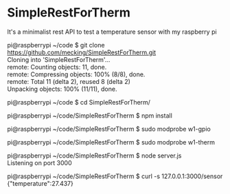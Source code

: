 SimpleRestForTherm
==================

It's a minimalist rest API to test a temperature sensor with my raspberry pi

pi@raspberrypi ~/code $ git clone https://github.com/mecking/SimpleRestForTherm.git  
Cloning into 'SimpleRestForTherm'...  
remote: Counting objects: 11, done.  
remote: Compressing objects: 100% (8/8), done.  
remote: Total 11 (delta 2), reused 8 (delta 2)  
Unpacking objects: 100% (11/11), done.

pi@raspberrypi ~/code $ cd SimpleRestForTherm/

pi@raspberrypi ~/code/SimpleRestForTherm $ npm install

pi@raspberrypi ~/code/SimpleRestForTherm $ sudo modprobe w1-gpio

pi@raspberrypi ~/code/SimpleRestForTherm $ sudo modprobe w1-therm

pi@raspberrypi ~/code/SimpleRestForTherm $ node server.js   
Listening on port 3000

pi@raspberrypi ~/code/SimpleRestForTherm $ curl -s 127.0.0.1:3000/sensor  
{"temperature":27.437}
